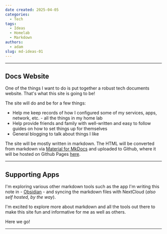 ```yaml
---
date created: 2025-04-05
categories:
  - Tech
tags:
  - Ideas
  - Homelab
  - Markdown
authors:
  - adam
slug: md-ideas-01
---
```


-----------------
## Docs Website

One of the things I want to do is put together a robust tech documents website.  That's what this site is going to be!

<!-- more -->

The site will do and be for a few things: 

* Help me keep records of how I configured some of my services, apps, network, etc. - all the things in my home lab
* Help provide friends and family with well-written and easy to follow guides on how to set things up for themselves
* General blogging to talk about things I like

The site will be mostly written in markdown.  The HTML will be converted from markdown via [Material for MkDocs](https://squidfunk.github.io/mkdocs-material/) and uploaded to Github, where it will be hosted on Github Pages [here](https://adam.eisan.us).

-----------------
## Supporting Apps
I'm exploring various other markdown tools such as the app I'm writing this note in - [Obsidian](https://obsidian.md) - and syncing the markdown files with NextCloud (<i>also self hosted, by the way</i>).  

I'm excited to explore more about markdown and all the tools out there to make this site fun and informative for me as well as others.  

Here we go!

-----------------